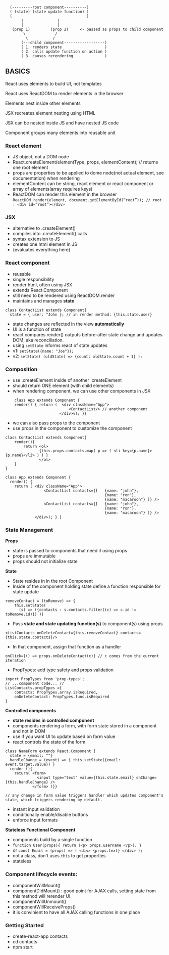 ```
  (---------root component----------)
  ( (state) (state update function) )
  (                                 )
       |               |
       |               |
   (prop 1)         (prop 2)     <- passed as props to child component
        \             /
         \           /      
       (---child component------------------)
       ( 1. renders state                   )
       ( 2. calls update function on action )
       ( 3. causes rerendering              ) 
```


## BASICS

React uses elements to build UI, not templates

React uses ReactDOM to render elements in the browser

Elements nest inside other elements

JSX recreates element nesting using HTML

JSX can be nested inside JS and have nested JS code 

Component groups many elements into reusable unit

### React element

- JS object, not a DOM node
- React.createElement(elementType, props, elementContent); // returns one root element
- props are properties to be applied to dome node(not actual element, see documentation) when rendering
- elementContent can be string, react element or react component or array of elements(array requires keys)
- ReactDOM can render this element in the browser
    ```ReactDOM.render(element, document.getElementById(“root”)); // root : <div id=“root”></div>```

### JSX

- alternative to .createElement()
- compiles into .createElement() calls
- syntax extension to JS
- creates one html element in JS
- {evaluates everything here}

### React component

- reusable
- single responsibility
- render html, often using JSX
- extends React.Component
- still need to be rendered using ReactDOM.render
- maintains and manages **state**
```
class ContactList extends Component{
  state = { user: "John }; // in render method: {this.state.user} 
```
- state changes are reflected in the view **automatically**
- UI is a function of state
- react compares render() outputs before-after state change and updates DOM, aka reconciliation.
- using `setState` informs react of state updates
- v1: `setState({name: "Joe"});`
- v2: `setState( (oldState) => {count: oldState.count + 1} );`

### Composition

- use .createElement inside of another .createElement
- should return ONE element (with child elements)
- when rendering component, we can use other components in JSX
```
    class App extends Component {
    render() { return (  <div className="App">
                 	  		<ContactList/> // another component
      			        </div>v); }}
```
- we can also pass props to the component
- use props in the component to customize the component

```
class ContactList extends Component{
    render(){
        return <ol>
               {this.props.contacts.map( p => ( <li key={p.name}> {p.name}</li> ) ) }
               </ol>
    }
}

class App extends Component {
  render() {
    return ( <div className="App">
                 <ContactList contacts={[   {name: "john"},
                                            {name: "ron"},
                                            {name: "macaroon"} ]} />
                 <ContactList contacts={[   {name: "john"},
                                            {name: "ron"},
                                            {name: "macaroon"} ]} />
             </div>); } }
```


### State Management

**Props**
- state is passed to components that need it using props
- props are immutable
- props should not initialize state

**State**
- State resides in in the root Component
- Inside of the component holding state define a function responsible for state update
```
removeContact = (toRemove) => {
    this.setState(
      (s) => ({contacts : s.contacts.filter((c) => c.id != toRemove.id)}) )}
```
- Pass **state and state updating function(s)** to component(s) using props
```
<ListContacts onDeleteContact={this.removeContact} contacts={this.state.contacts}/>
```
- In that component, assign that function as a handler
```
onClick={() => props.onDeleteContact(c)} // c comes from the current iteration
```
- PropTypes: add type safety and props validation
```
import PropTypes from 'prop-types'; 
// ...component code... //
ListContacts.propTypes ={ 
    contacts: PropTypes.array.isRequired,
    onDeleteContact: PropTypes.func.isRequired
}
```

**Controlled components**

- **state resides in controlled component**
- components rendering a form, with form state stored in a component and not in DOM
- use if you want UI to update based on form value
- react controls the state of the form
```
class NameForm extends React.Component {
  state = {email: ""}
  handleChange = (event) => { this.setState({email: event.target.value}) } 
  render (){ 
    return( <form>
              <input type="text" value={this.state.email} onChange={this.handleChange} /> 
            </form> )}}
            
// any change in form value triggers handler which updates component's state, which triggers rendering by default.
```
- instant input validation
- conditionally enable/disable buttons
- enforce input formats

**Stateless Functional Component**
- components build by a single function
- `function User(props){ return (<p> props.username </p>); }`
- or `const Email = (props) => ( <div> {props.text} </div> );`
- not a class, don't uses `this` to get properties
- stateless


### Component lifecycle events:

- componentWillMount()
- componentDidMount() : good point for AJAX calls, setting state from this method will rerender UI.
- componentWillUnmount()
- componentWillReceiveProps()
- it is convinient to have all AJAX calling functions in one place

### Getting Started
- create-react-app contacts
- cd contacts
- npm start

